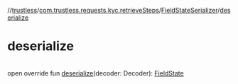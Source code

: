//[trustless](../../../index.md)/[com.trustless.requests.kyc.retrieveSteps](../index.md)/[FieldStateSerializer](index.md)/[deserialize](deserialize.md)

# deserialize

\
open override fun [deserialize](deserialize.md)(decoder: Decoder): [FieldState](../-field-state/index.md)
